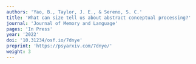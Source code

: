 ```yaml
---
authors: 'Yao, B., Taylor, J. E., & Sereno, S. C.'
title: 'What can size tell us about abstract conceptual processing?'
journal: 'Journal of Memory and Language'
pages: 'In Press'
year: '2022'
doi: '10.31234/osf.io/7dnye'
preprint: 'https://psyarxiv.com/7dnye/'
weight: 3
---
```

